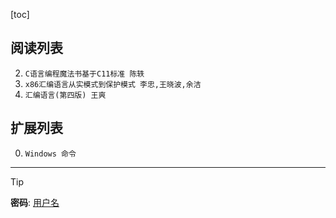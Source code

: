 [toc]
    

## 阅读列表

2. `C语言编程魔法书基于C11标准 陈轶`  
1. `x86汇编语言从实模式到保护模式 李忠,王晓波,余洁`  
0. `汇编语言(第四版) 王爽`  
    
## 扩展列表

0. `Windows 命令`  
    

***  
> [!TIP]
> **密码**: [用户名](https://github.com/wjshan0808)   

